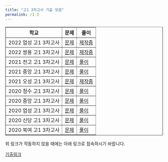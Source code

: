 ```yaml
---
title: "고1 3차고사 기출 모음"
permalink: /1-3
---
```

<table border="1">
<th>학교</th> <th>문제</th> <th>풀이</th> 
  <tr>
	<td>2022 업성 고1 3차고사</td>
    <td><a href="/pdf/test1st/2022/2022 업성 고1 3차고사.pdf">문제</a></td>
    <td><a href="/pdf/test1st/2022풀이/%5B풀이%5D 2022 업성 고1 3차고사.pdf">제작중</a></td>
  </tr>
    <tr>
	<td>2022 쌍용 고1 3차고사</td>
    <td><a href="/pdf/test1st/2022/2022 쌍용 고1 3차고사.pdf">문제</a></td>
    <td><a href="/pdf/test1st/2022풀이/%5B풀이%5D 2022 쌍용 고1 3차고사.pdf">제작중</a></td>
  </tr>
    <tr>
	<td>2021 천고 고1 3차고사</td>
    <td><a href="/pdf/test1st/2021/2021 천고 고1 3차고사.pdf">문제</a></td>
    <td><a href="/pdf/test1st/2021풀이/%5B풀이%5D 2021 천고 고1 3차고사.pdf">풀이</a></td>
  </tr>
    <tr>
	<td>2021 중앙 고1 3차고사</td>
    <td><a href="/pdf/test1st/2021/2021 중앙 고1 3차고사.pdf">문제</a></td>
    <td><a href="/pdf/test1st/2021풀이/%5B풀이%5D 2021 중앙 고1 3차고사.pdf">풀이</a></td>
  </tr>
    <tr>
	<td>2021 오성 고1 3차고사</td>
    <td><a href="/pdf/test1st/2021/2021 오성 고1 3차고사.pdf">문제</a></td>
    <td><a href="/pdf/test1st/2021풀이/%5B풀이%5D 2021 오성 고1 3차고사.pdf">제작중</a></td>
  </tr>
    <tr>
	<td>2020 청수 고1 3차고사</td>
    <td><a href="/pdf/test1st/2020/2020 청수 고1 3차고사.pdf">문제</a></td>
    <td><a href="/pdf/test1st/2020풀이/%5B풀이%5D 2020 청수 고1 3차고사.pdf">풀이</a></td>
  </tr>
    <tr>
	<td>2020 중앙 고1 3차고사</td>
    <td><a href="/pdf/test1st/2020/2020 중앙 고1 3차고사.pdf">문제</a></td>
    <td><a href="/pdf/test1st/2020풀이/%5B풀이%5D 2020 중앙 고1 3차고사.pdf">풀이</a></td>
  </tr>
    <tr>
	<td>2020 업성 고1 3차고사</td>
    <td><a href="/pdf/test1st/2020/2020 업성 고1 3차고사.pdf">문제</a></td>
    <td><a href="/pdf/test1st/2020풀이/%5B풀이%5D 2020 업성 고1 3차고사.pdf">풀이</a></td>
  </tr>
    <tr>
	<td>2020 신당 고1 3차고사</td>
    <td><a href="/pdf/test1st/2020/2020 신당 고1 3차고사.pdf">문제</a></td>
    <td><a href="/pdf/test1st/2020풀이/%5B풀이%5D 2020 신당 고1 3차고사.pdf">풀이</a></td>
  </tr>
    <tr>
	<td>2020 북여 고1 3차고사</td>
    <td><a href="/pdf/test1st/2020/2020 북여 고1 3차고사.pdf">문제</a></td>
    <td><a href="/pdf/test1st/2020풀이/%5B풀이%5D 2020 북여 고1 3차고사.pdf">풀이</a></td>
  </tr>
   </table>

위 링크가 작동하지 않을 때에는 아래 링크로 접속하시기 바랍니다.

[기출링크](https://github.com/gwandae/test/tree/main/pdf/test1st)